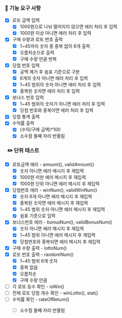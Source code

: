 ### 🚀 기능 요구 사항

- [X] 로또 금액 입력
    - [X] 1000원으로 나눠 떨어지지 않으면 에러 처리 후 입력
    - [X] 1000원 이상 아니면 에러 처리 후 입력
- [X] 구매 수량과 로또 번호 출력
    - [X] 1~45까지 숫자 중 중복 없이 6개 출력
    - [X] 오름차순으로 출력
    - [X] 구매 수량 만큼 반복
- [X] 당첨 번호 입력
    - [X] 공백 제거 후 쉼표 기준으로 구분
    - [X] 6개의 숫자 아니면 에러 처리 후 입력
    - [X] 1~45 범위의 숫자 아니면 에러 처리 후 입력
    - [X] 중복된 숫자면 에러 처리 후 입력
- [X] 보너스 번호 입력
    - [X] 1~45 범위의 숫자가 아니면 에러 처리 후 입력
    - [X] 당첨 번호와 중복이면 에러 처리 후 입력
- [X] 당첨 통계 출력
- [X] 수익률 출력
    - [X] (수익/구매 금액)*100
    - [X] 소수점 둘째 자리 반올림

### ️ ️️ ️✏️ 단위 테스트

- [X] 로또금액 에러 - amount(), validAmount()
    - [X] 숫자 아니면 에러 메시지 후 재입력
    - [X] 1000원 미만 에러 메시지 후 재입력
    - [X] 1000원 단위 아니면 에러 메시지 후 재입력
- [X] 당첨번호 에러 - winNum(), validWinNum()
    - [X] 숫자 6개 아니면 에러 메시지 후 재입력
    - [X] 중복된 숫자면 에러 메시지 후 재입력
    - [X] 1~45 범위 숫자 아니면 에러 메시지 후 재입력
    - [X] 쉼표 기준으로 입력
- [X] 보너스번호 에러 - bonusNum(), validBonusNum()
    - [X] 숫자 아니면 에러 메시지 후 재입력
    - [X] 1~45 범위 아니면 에러 메시지 후 재입력
    - [X] 당첨번호와 중복되면 에러 메시지 후 재입력
- [X] 구매 수량 출력 - lottoNum()
- [X] 로또 번호 출력 - randomNum()
    - [X] 1~45 범위 6개 숫자
    - [X] 중복 없음
    - [X] 오름차순
    - [X] 구매 수량 만큼
- [ ] 각 로또 등수 확인 - isWin()
- [ ] 전체 로또 당첨 개수 확인 - winLotto(), stat()
- [ ] 수익률 확인 - rateOfReturn()
    - [ ] 소수점 둘째 자리 반올림 
  
    